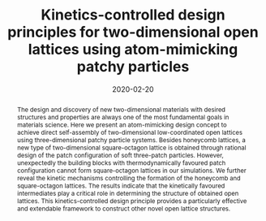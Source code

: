 ---
title: "Kinetics-controlled design principles for two-dimensional open lattices using atom-mimicking patchy particles"
authors:
- Zhan-Wei Li
- Yu-Wei Sun
- Yan-Hui Wang
- You-Liang Zhu
- Zhong-Yuan Lu
- Zhao-Yan Sun
date: "2020-02-20"
doi: "10.1039/C9NR09656F"
publication_types: ["期刊文章"]
publication: "Nanoscale"
publication_short: "Nanoscale"
abstract: "<!--more-->
The design and discovery of new two-dimensional materials with  desired structures and properties are always one of the most  fundamental goals in materials science. Here we present an  atom-mimicking design concept to achieve direct self-assembly of  two-dimensional low-coordinated open lattices using three-dimensional  patchy particle systems. Besides honeycomb lattices, a new type of  two-dimensional square-octagon lattice is obtained through rational  design of the patch configuration of soft three-patch particles.  However, unexpectedly the building blocks with thermodynamically  favoured patch configuration cannot form square-octagon lattices in our  simulations. We further reveal the kinetic mechanisms controlling the  formation of the honeycomb and square-octagon lattices. The results  indicate that the kinetically favoured intermediates play a critical  role in determining the structure of obtained open lattices. This  kinetics-controlled design principle provides a particularly effective  and extendable framework to construct other novel open lattice  structures."
url_pdf: "https://pubs.rsc.org/en/content/articlelanding/2020/nr/c9nr09656f"
---